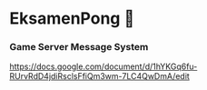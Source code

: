 # EksamenPong 🌭


### Game Server Message System
https://docs.google.com/document/d/1hYKGq6fu-RUrvRdD4jdiRsclsFfiQm3wm-7LC4QwDmA/edit
